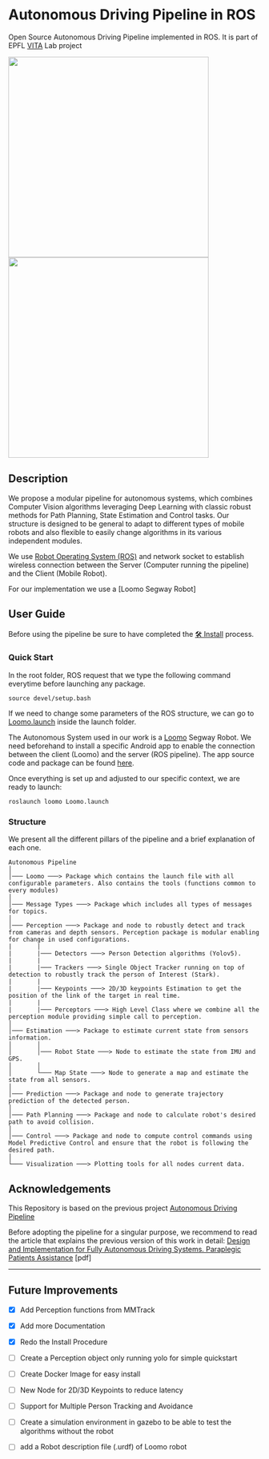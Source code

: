 # Autonomous Driving Pipeline in ROS

Open Source Autonomous Driving Pipeline implemented in ROS. It is part of EPFL [VITA](https://www.epfl.ch/labs/vita/) Lab project

<p float="left">
  <img src="./img/ADP.gif" width="400" />
  <img src="./src/control/Images/MR_Loomo_closed_loop.gif" width="400" /> 
</p>

## Description

We propose a modular pipeline for autonomous systems, which combines Computer Vision algorithms leveraging Deep Learning with classic robust methods for Path Planning, State Estimation and Control tasks. Our structure is designed to be general to adapt to different types of mobile robots and also flexible to easily change algorithms in its various independent modules. 

We use [Robot Operating System (ROS)](https://www.ros.org/) and network socket to establish wireless connection between the Server (Computer running the pipeline) and the Client (Mobile Robot).

For our implementation we use a [Loomo Segway Robot]

## User Guide

Before using the pipeline be sure to have completed the [🛠️ Install](./Install.md) process.


### Quick Start

In the root folder, ROS request that we type the following command everytime before launching any package.

```shell
source devel/setup.bash
```

If we need to change some parameters of the ROS structure, we can go to [Loomo.launch](/src/loomo) inside the launch folder.

The Autonomous System used in our work is a [Loomo](https://store.segway.com/segway-loomo-mini-transporter-robot-sidekick) Segway Robot. We need beforehand to install a specific Android app to enable the connection between the client (Loomo) and the server (ROS pipeline). The app source code and package can be found [here](https://github.com/theoh-io/Loomo_app_ADP).

Once everything is set up and adjusted to our specific context, we are ready to launch:

```shell
roslaunch loomo Loomo.launch
```


### Structure

We present all the different pillars of the pipeline and a brief explanation of each one.

```
Autonomous Pipeline
│
│─── Loomo ───> Package which contains the launch file with all configurable parameters. Also contains the tools (functions common to every modules)
│
│─── Message Types ───> Package which includes all types of messages for topics.
│
│─── Perception ───> Package and node to robustly detect and track from cameras and depth sensors. Perception package is modular enabling for change in used configurations.
|       |
|       |─── Detectors ───> Person Detection algorithms (Yolov5).
|       |
|       |─── Trackers ───> Single Object Tracker running on top of detection to robustly track the person of Interest (Stark).
|       |
|       |─── Keypoints ───> 2D/3D keypoints Estimation to get the position of the link of the target in real time.
|       |
|       |─── Perceptors ───> High Level Class where we combine all the perception module providing simple call to perception.
│
│─── Estimation ───> Package to estimate current state from sensors information.
│       │
│       │─── Robot State ───> Node to estimate the state from IMU and GPS.
│       │
│       └─── Map State ───> Node to generate a map and estimate the state from all sensors.
│
│─── Prediction ───> Package and node to generate trajectory prediction of the detected person.
│
│─── Path Planning ───> Package and node to calculate robot's desired path to avoid collision.
│
│─── Control ───> Package and node to compute control commands using Model Predictive Control and ensure that the robot is following the desired path.
│
└─── Visualization ───> Plotting tools for all nodes current data.
```

## Acknowledgements

This Repository is based on the previous project [Autonomous Driving Pipeline](https://github.com/cconejob/Autonomous_driving_pipeline)

Before adopting the pipeline for a singular purpose, we recommend to read the article that explains the previous version of this work in detail:
[Design and Implementation for Fully Autonomous Driving Systems. Paraplegic Patients Assistance](/paper.pdf) [pdf]

---

## Future Improvements
- [x] Add Perception functions from MMTrack
- [x] Add more Documentation
- [x] Redo the Install Procedure
- [ ] Create a Perception object only running yolo for simple quickstart
- [ ] Create Docker Image for easy install
- [ ] New Node for 2D/3D Keypoints to reduce latency
- [ ] Support for Multiple Person Tracking and Avoidance 
- [ ] Create a simulation environment in gazebo to be able to test the algorithms without the robot
- [ ] add a Robot description file (.urdf) of Loomo robot 








